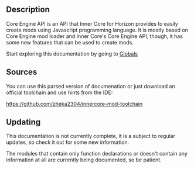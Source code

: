 ## Description

Core Engine API is an API that Inner Core for Horizon provides to easily create mods using Javascript programming language. It is mostly based on Core Engine mod loader and Inner Core's Core Engine API, though, it has some new features that can be used to create mods.

Start exploring this documentation by going to [Globals](https://docs.mineprogramming.org/globals.html)

## Sources

You can use this parsed version of documenation or just download an official toolchain and use hints from the IDE:

https://github.com/zheka2304/innercore-mod-toolchain

## Updating

This documentation is not currently complete, it is a subject to regular updates, so check it out for some new information.

The modules that contain only function declarations or doesn't contain any information at all are currently being documented, so be patient. 
